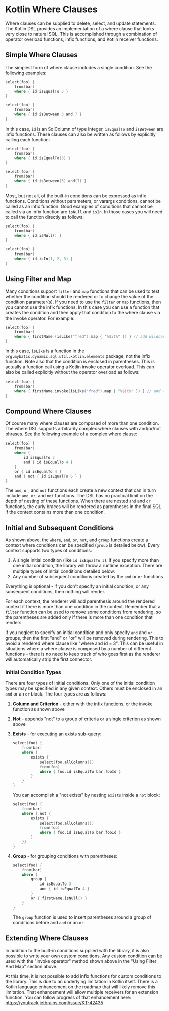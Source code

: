 # Kotlin Where Clauses

Where clauses can be supplied to delete, select, and update statements. The Kotlin DSL provides an implementation
of a where clause that looks very close to natural SQL. This is accomplished through a combination of operator
overload functions, infix functions, and Kotlin receiver functions.

## Simple Where Clauses

The simplest form of where clause includes a single condition. See the following examples:

```kotlin
select(foo) {
    from(bar)
    where { id isEqualTo 3 }
}

select(foo) {
    from(bar)
    where { id isBetween 3 and 7 }
}
```

In this case, `id` is an SqlColumn of type Integer, `isEqualTo` and `isBetween` are infix functions. These clauses can
also be written as follows by explicitly calling each function:

```kotlin
select(foo) {
    from(bar)
    where { id.isEqualTo(3) }
}

select(foo) {
    from(bar)
    where { id.isBetween(3).and(7) }
}
```

Most, but not all, of the built-in conditions can be expressed as infix functions. Conditions without parameters,
or varargs conditions, cannot be called as an infix function. Good examples of conditions that cannot be called via
an infix function are `isNull` and `isIn`. In those cases you will need to call the function directly as follows:

```kotlin
select(foo) {
    from(bar)
    where { id.isNull() }
}

select(foo) {
    from(bar)
    where { id.isIn(1, 2, 3) }
}
```

## Using Filter and Map

Many conditions support `filter` and `map` functions that can be used to test whether the condition should be rendered
or to change the value of the condition parameter(s). If you need to use the `filter` or `map` functions, then you
cannot use the infix functions. In this case you can use a function that creates the condition and then apply
that condition to the where clause via the invoke operator. For example:

```kotlin
select(foo) {
    from(bar)
    where { firstName (isLike("fred").map { "%$it%" }) } // add wildcards for like
}
```

In this case, `isLike` is a function in the `org.mybatis.dynamic.sql.util.kotlin.elements` package, not the infix
function. Note also that the condition is enclosed in parentheses. This is actually a function call using a Kotlin
invoke operator overload. This can also be called explicitly without the operator overload as follows:

```kotlin
select(foo) {
    from(bar)
    where { firstName.invoke(isLike("fred").map { "%$it%" }) } // add wildcards for like
}
```

## Compound Where Clauses

Of course many where clauses are composed of more than one condition. The where DSL supports arbitrarily complex
where clauses with and/or/not phrases. See the following example of a complex where clause:

```kotlin
select(foo) {
    from(bar)
    where {
        id isEqualTo 3
        and { id isEqualTo 4 }
    }
    or { id isEqualTo 4 }
    and { not { id isEqualTo 6 } }
}
```

The `and`, `or`, and `not` functions each create a new context that can in turn include `and`, `or`, and `not`
functions. The DSL has no practical limit on the depth of nesting of these functions. When there are nested
`and` and `or` functions, the curly braces will be rendered as parentheses in the final SQL if the context contains
more than one condition.

## Initial and Subsequent Conditions

As shown above, the `where`, `and`, `or`, `not`, and `group` functions create a context where conditions can be
specified (`group` is detailed below). Every context supports two types of conditions:

1. A single initial condition (like `id isEqualTo 3`). If you specify more than one initial condition, the library
   will throw a runtime exception. There are multiple types of initial conditions detailed below.
2. Any number of subsequent conditions created by the `and` or `or` functions

Everything is optional - if you don't specify an initial condition, or any subsequent conditions, then nothing will
render.

For each context, the renderer will add parenthesis around the rendered context if there is more than one condition in
the context. Remember that a `filter` function can be used to remove some conditions from rendering, so the
parentheses are added only if there is more than one condition that renders.

If you neglect to specify an initial condition and only specify `and` and `or` groups, then the first "and" or "or"
will be removed during rendering. This to avoid a rendered where clause like "where and id = 3". This can be useful
in situations where a where clause is composed by a number of different functions - there is no need to keep track
of who goes first as the renderer will automatically strip the first connector.

### Initial Condition Types

There are four types of initial conditions. Only one of the initial condition types may be specified in any
given context. Others must be enclosed in an `and` or an `or` block. The four types are as follows:

1. **Column and Criterion** - either with the infix functions, or the invoke function as shown above
2. **Not** - appends "not" to a group of criteria or a single criterion as shown above
3. **Exists** - for executing an exists sub-query:

    ```kotlin
    select(foo) {
        from(bar)
        where {
            exists {
                select(foo.allColumns())
                from(foo)
                where { foo.id isEqualTo bar.fooId }
            }
        }
    }
    ```
   
    You can accomplish a "not exists" by nesting `exists` inside a `not` block:

    ```kotlin
    select(foo) {
        from(bar)
        where { not {
            exists {
                select(foo.allColumns())
                from(foo)
                where { foo.id isEqualTo bar.fooId }
            }
        }}
    }
    ```

4. **Group** - for grouping conditions with parentheses:

    ```kotlin
    select(foo) {
        from(bar)
        where {
            group {
                id isEqualTo 3
                and { id isEqualTo 4 }
            }
            or { firstName.isNull() }
        }
    }
    ```

    The `group` function is used to insert parentheses around a group of conditions before
    and `and` or an `or`.

## Extending Where Clauses

In addition to the built-in conditions supplied with the library, it is also possible to write your own custom
conditions. Any custom condition can be used with the "invoke operator" method shown above in the
"Using Filter And Map" section above.

At this time, it is not possible to add infix functions for custom conditions to the library. This is due to an
underlying limitation in Kotlin itself. There is a Kotlin language enhancement on the roadmap that will likely
remove this limitation. That enhancement will allow multiple receivers for an extension function. You can follow
progress of that enhancement here: https://youtrack.jetbrains.com/issue/KT-42435
